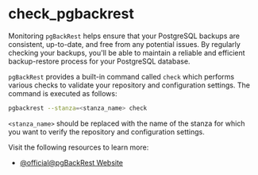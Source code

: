 # check_pgbackrest

Monitoring `pgBackRest` helps ensure that your PostgreSQL backups are consistent, up-to-date, and free from any potential issues. By regularly checking your backups, you'll be able to maintain a reliable and efficient backup-restore process for your PostgreSQL database.

`pgBackRest` provides a built-in command called `check` which performs various checks to validate your repository and configuration settings. The command is executed as follows:

```sh
pgbackrest --stanza=<stanza_name> check
```

`<stanza_name>` should be replaced with the name of the stanza for which you want to verify the repository and configuration settings.

Visit the following resources to learn more:

- [@official@pgBackRest Website](https://pgbackrest.org/)